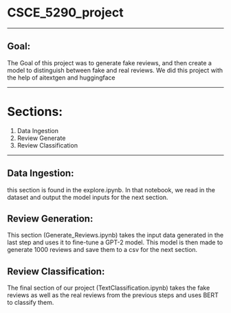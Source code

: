 # CSCE_5290_project

---

## Goal:

The Goal of this project was to generate fake reviews, and then create a model to distinguish between fake and real reviews. We did this project with the help of aitextgen and huggingface

---
# Sections:

1) Data Ingestion
2) Review Generate
3) Review Classification

--- 

## Data Ingestion:

this section is found in the explore.ipynb. In that notebook, we read in the dataset and output the model inputs for the next section.

## Review Generation:

This section (Generate_Reviews.ipynb) takes the input data generated in the last step and uses it to fine-tune a GPT-2 model. This model is then made to generate 1000 reviews and save them to a csv for the next section.

## Review Classification:

The final section of our project (TextClassification.ipynb) takes the fake reviews as well as the real reviews from the previous steps and uses BERT to classify them.